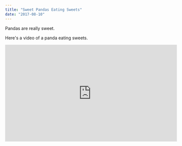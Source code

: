 ```yaml
---
title: "Sweet Pandas Eating Sweets"
date: "2017-08-10"
---
```


Pandas are really sweet.

Here's a video of a panda eating sweets.

<iframe
  width="560"
  height="315"
  src="https://www.youtube.com/embed/4n0xNbfJLR8"
  frameborder="0"
  allowfullscreen
></iframe>
